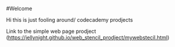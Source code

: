 #Welcome

<p>
  Hi this is just fooling around/ codecademy prodjects
</p>

Link to the simple web page prodject (https://jellynight.github.io/web_stencil_prodject/mywebstecil.html)
